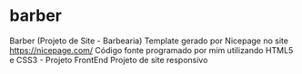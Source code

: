 # barber
Barber (Projeto de Site - Barbearia)
Template gerado por Nicepage no site https://nicepage.com/
Código fonte programado por mim utilizando HTML5 e CSS3 - Projeto FrontEnd
Projeto de site responsivo
